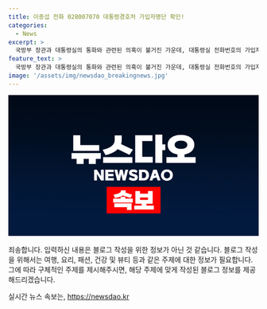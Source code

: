 ```yaml
---
title: 이종섭 전화 028007070 대통령경호처 가입자명단 확인!
categories:
  - News
excerpt: >
  국방부 장관과 대통령실의 통화와 관련된 의혹이 불거진 가운데, 대통령실 전화번호의 가입자 명의가 대통령경호처로 확인됐다는 사실이 밝혀졌다. 이 번호는 채 상병 순직 사건 수사 결과를 보류한 직전 대통령실에서 이 장관에게 전화를 걸었던 유선전화 번호로, 부당한 영향력을 행사했을 가능성이 높다. 이에 대해 관련 당국은 사실 확인에 적극 나서야 할 것으로 보인다.
feature_text: >
  국방부 장관과 대통령실의 통화와 관련된 의혹이 불거진 가운데, 대통령실 전화번호의 가입자 명의가 대통령경호처로 확인됐다는 사실이 밝혀졌다. 이 번호는 채 상병 순직 사건 수사 결과를 보류한 직전 대통령실에서 이 장관에게 전화를 걸었던 유선전화 번호로, 부당한 영향력을 행사했을 가능성이 높다. 이에 대해 관련 당국은 사실 확인에 적극 나서야 할 것으로 보인다.
image: '/assets/img/newsdao_breakingnews.jpg'
---
```


<p><img src="/assets/img/newsdao_breakingnews.jpg" alt="flaretime 속보" /></p>

<p>죄송합니다. 입력하신 내용은 블로그 작성을 위한 정보가 아닌 것 같습니다. 블로그 작성을 위해서는 여행, 요리, 패션, 건강 및 뷰티 등과 같은 주제에 대한 정보가 필요합니다. 그에 따라 구체적인 주제를 제시해주시면, 해당 주제에 맞게 작성된 블로그 정보를 제공해드리겠습니다.</p>
실시간 뉴스 속보는, <a href="https://newsdao.kr" rel="dofollow">https://newsdao.kr</a>


